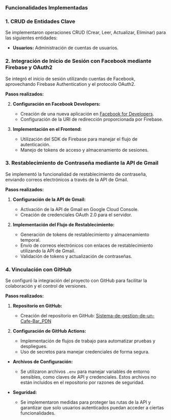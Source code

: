
### Funcionalidades Implementadas

### 1. CRUD de Entidades Clave

Se implementaron operaciones CRUD (Crear, Leer, Actualizar, Eliminar) para las siguientes entidades:

- **Usuarios:** Administración de cuentas de usuarios.

### 2. Integración de Inicio de Sesión con Facebook mediante Firebase y OAuth2

Se integró el inicio de sesión utilizando cuentas de Facebook, aprovechando Firebase Authentication y el protocolo OAuth2.

**Pasos realizados:**

2. **Configuración en Facebook Developers:**
   - Creación de una nueva aplicación en [Facebook for Developers](https://developers.facebook.com/).
   - Configuración de la URI de redirección proporcionada por Firebase.

3. **Implementación en el Frontend:**
   - Utilización del SDK de Firebase para manejar el flujo de autenticación.
   - Manejo de tokens de acceso y almacenamiento de sesiones.

### 3. Restablecimiento de Contraseña mediante la API de Gmail

Se implementó la funcionalidad de restablecimiento de contraseña, enviando correos electrónicos a través de la API de Gmail.

**Pasos realizados:**

1. **Configuración de la API de Gmail:**
   - Activación de la API de Gmail en Google Cloud Console.
   - Creación de credenciales OAuth 2.0 para el servidor.

2. **Implementación del Flujo de Restablecimiento:**
   - Generación de tokens de restablecimiento y almacenamiento temporal.
   - Envío de correos electrónicos con enlaces de restablecimiento utilizando la API de Gmail.
   - Validación de tokens y actualización de contraseñas.


### 4. Vinculación con GitHub

Se configuró la integración del proyecto con GitHub para facilitar la colaboración y el control de versiones.

**Pasos realizados:**

1. **Repositorio en GitHub:**
   - Creación del repositorio en GitHub: [Sistema-de-gestion-de-un-Cafe-Bar_PDN](https://github.com/carrascal0320/Sistema-de-gestion-de-un-Cafe-Bar_PDN)

2. **Configuración de GitHub Actions:**
   - Implementación de flujos de trabajo para automatizar pruebas y despliegues.
   - Uso de secretos para manejar credenciales de forma segura.

- **Archivos de Configuración:**
  - Se utilizaron archivos `.env` para manejar variables de entorno sensibles, como claves de API y credenciales. Estos archivos no están incluidos en el repositorio por razones de seguridad.

- **Seguridad:**
  - Se implementaron medidas para proteger las rutas de la API y garantizar que solo usuarios autenticados puedan acceder a ciertas funcionalidades.
